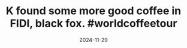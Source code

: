 ---
layout: post
title: "K found some more good coffee in FIDI, black fox. #worldcoffeetour"
date: 2024-11-29
city: "City of New York"
country: "United States"
continent: "North America"
latitude: 40.7127281
longitude: -74.0060152
cafe_name: ""
rating: 
notes: "K found some more good coffee in FIDI, black fox."
image_url: "/media/posts/202411/468601335_18480813244001623_989941944725038024_n_18155765323327239.jpg"
images:
  - "/media/posts/202411/468601335_18480813244001623_989941944725038024_n_18155765323327239.jpg"
  - "/media/posts/202411/468779537_18480813256001623_6850410688428648268_n_17938142552938970.jpg"
  - "/media/posts/202411/468690951_18480813265001623_8674416350760197745_n_18016525133638226.jpg"
  - "/media/posts/202411/468847618_18480813286001623_2603264538979369175_n_17868010209182089.jpg"
  - "/media/posts/202411/468780905_18480813277001623_7323232250976741139_n_18040607906186334.jpg"
instagram_url: ""
---